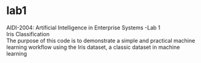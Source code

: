 # lab1
AIDI-2004: Artificial Intelligence in Enterprise Systems -Lab 1 
<br>
Iris Classification
<br>
The purpose of this code is to demonstrate a simple and practical machine learning workflow using the Iris dataset, a classic dataset in machine learning

